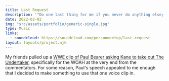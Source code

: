 ```yaml
---
title: Last Request
description: '"Do one last thing for me if you never do anything else; DESTROY HIM!!!"'
date: 2022-02-02
img: "src/assets/portfolio/generic-single.jpg"
type: Music
links:
  - soundcloud: https://soundcloud.com/personmeetup/last-request
layout: layouts/project.njk
---
```


My friends pulled up a [WWE clip of Paul Bearer asking Kane to take out The Undertaker](https://www.youtube.com/watch?v=yJKwZqOQaYI), specifically for the WOAH at the very end from the commentators. For some reason, Paul's speech appealed to me enough that I decided to make something to use that one voice clip in.
